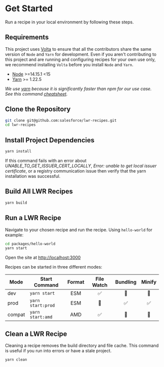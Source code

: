# Get Started

Run a recipe in your local environment by following these steps.

## Requirements

This project uses [Volta](https://volta.sh/) to ensure that all the contributors share the same version of `Node` and `Yarn` for development. Even if you aren't contributing to this project and are running and configuring recipes for your own use only, we recommend installing `Volta` before you install `Node` and `Yarn`.

-   [Node](https://nodejs.org/) >=14.15.1 <15
-   [Yarn](https://yarnpkg.com/) >= 1.22.5

_We use [yarn](https://yarnpkg.com/) because it is significantly faster than npm for our use case. See this command [cheatsheet](https://yarnpkg.com/lang/en/docs/migrating-from-npm/)._

## Clone the Repository

```bash
git clone git@github.com:salesforce/lwr-recipes.git
cd lwr-recipes
```

## Install Project Dependencies

```bash
yarn install
```

If this command fails with an error about _UNABLE_TO_GET_ISSUER_CERT_LOCALLY_, _Error: unable to get local issuer certificate_, or a registry communication issue then verify that the yarn installation was successful.

## Build All LWR Recipes

```bash
yarn build
```

## Run a LWR Recipe

Navigate to your chosen recipe and run the recipe. Using `hello-world` for example:

```bash
cd packages/hello-world
yarn start
```

Open the site at [http://localhost:3000](http://localhost:3000)

Recipes can be started in three different modes:

| Mode   | Start Command     | Format |     File Watch     |      Bundling      |       Minify       |
| ------ | ----------------- | :----: | :----------------: | :----------------: | :----------------: |
| dev    | `yarn start`      |  ESM   | :white_check_mark: |  :no_entry_sign:   |  :no_entry_sign:   |
| prod   | `yarn start:prod` |  ESM   |  :no_entry_sign:   | :white_check_mark: | :white_check_mark: |
| compat | `yarn start:amd`  |  AMD   | :white_check_mark: |  :no_entry_sign:   |  :no_entry_sign:   |

## Clean a LWR Recipe

Cleaning a recipe removes the build directory and file cache. This command is useful if you run into errors or have a stale project.

```bash
yarn clean
```
